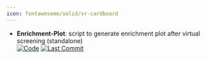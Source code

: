 ```yaml
---
icon: fontawesome/solid/vr-cardboard
---
```





- **Enrichment-Plot**: script to generate enrichment plot after virtual screening (standalone)  
    [![Code](https://img.shields.io/github/stars/mungpeter/Ligand_Enrichment?style=for-the-badge&logo=github)](https://github.com/mungpeter/Ligand_Enrichment) 
    [![Last Commit](https://img.shields.io/github/last-commit/mungpeter/Ligand_Enrichment?style=for-the-badge&logo=github)](https://github.com/mungpeter/Ligand_Enrichment) 



